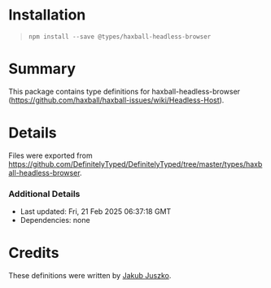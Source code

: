 # Installation
> `npm install --save @types/haxball-headless-browser`

# Summary
This package contains type definitions for haxball-headless-browser (https://github.com/haxball/haxball-issues/wiki/Headless-Host).

# Details
Files were exported from https://github.com/DefinitelyTyped/DefinitelyTyped/tree/master/types/haxball-headless-browser.

### Additional Details
 * Last updated: Fri, 21 Feb 2025 06:37:18 GMT
 * Dependencies: none

# Credits
These definitions were written by [Jakub Juszko](https://github.com/jakjus).
